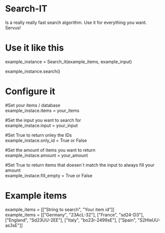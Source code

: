 # Search-IT

Is a really really fast search algorithm. Use it for everything you want. Servus!

# Use it like this

example_instance = Search_it(example_items, example_input)

example_instance.search()

# Configure it

#Set your items / database <br />
example_instace.items = your_items

#Set the input you want to search for <br />
example_instace.input = your_input 

#Set True to return onley the IDs <br />
example_instace.only_id = True or False

#Set the amount of items you want to return <br />
example_instace.amount = your_amount 

#Set True to return items that doesen´t match the input to always fill your amount <br />
example_instace.fill_empty = True or False

# Example items

example_items = [["String to search", "Your item id"]] <br />
example_items = [["Germany", "23AcL-32"], ["France", "sd24-D3"], ["England", "Sd23UU-2EE"], ["Italy", "bo23r-2499sE"], ["Spain", "S2HleUU-as3sE"]]
